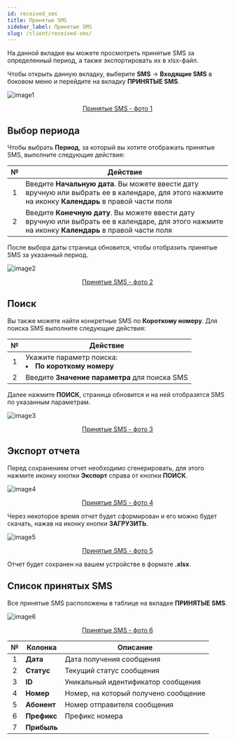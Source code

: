 ```yaml
---
id: received_sms
title: Принятые SMS
sidebar_label: Принятые SMS
slug: /client/received-sms/
---
```


На данной вкладке вы можете просмотреть принятые SMS за определенный период, а также экспортировать их в xlsx-файл.

Чтобы открыть данную вкладку, выберите **SMS** → **Входящие SMS** в боковом меню и перейдите на вкладку **ПРИНЯТЫЕ SMS**.

![image1](/img/ru/client_incoming_sms_received_sms/image1.png "Принятые SMS") <center><u>Принятые SMS - фото 1</u></center>

## Выбор периода

Чтобы выбрать **Период**, за который вы хотите отображать принятые SMS, выполните следующие действия:

|  №  | Действие |
| :-: | -------- |
| 1 | Введите **Начальную дата**. Вы можете ввести дату вручную или выбрать ее в календаре, для этого нажмите на иконку **Календарь** в правой части поля |
| 2 | Введите **Конечную дату**. Вы можете ввести дату вручную или выбрать ее в календаре, для этого нажмите на иконку **Календарь** в правой части поля |

После выбора даты страница обновится, чтобы отобразить принятые SMS за указанный период.

![image2](/img/ru/client_incoming_sms_received_sms/image2.png "Принятые SMS") <center><u>Принятые SMS - фото 2</u></center>

## Поиск

Вы также можете найти конкретные SMS по **Короткому номеру**. Для поиска SMS выполните следующие действия:

|  №  | Действие |
| :-: | -------- |
| 1 | Укажите параметр поиска: <li>**По короткому номеру**</li> |
| 2 | Введите **Значение параметра** для поиска SMS |

Далее нажмите **ПОИСК**, страница обновится и на ней отобразятся SMS по указанным параметрам.

![image3](/img/ru/client_incoming_sms_received_sms/image3.png "Принятые SMS") <center><u>Принятые SMS - фото 3</u></center>

## Экспорт отчета

Перед сохранением отчет необходимо сгенерировать, для этого нажмите иконку кнопки **Экспорт** справа от кнопки **ПОИСК**.

![image4](/img/ru/client_incoming_sms_received_sms/image4.png "Принятые SMS") <center><u>Принятые SMS - фото 4</u></center>

Через некоторое время отчет будет сформирован и его можно будет скачать, нажав на иконку кнопки **ЗАГРУЗИТЬ**.

![image5](/img/ru/client_incoming_sms_received_sms/image5.png "Принятые SMS") <center><u>Принятые SMS - фото 5</u></center>

Отчет будет сохранен на вашем устройстве в формате **.xlsx**.

## Список принятых SMS

Все принятые SMS расположены в таблице на вкладке **ПРИНЯТЫЕ SMS**.

![image6](/img/ru/client_incoming_sms_received_sms/image6.png "Принятые SMS") <center><u>Принятые SMS - фото 6</u></center>

|  №  | Колонка | Описание |
| :-: | ------- | -------- |
| 1 | **Дата** | Дата получения сообщения |
| 2 | **Статус** | Текущий статус сообщения |
| 3 | **ID** | Уникальный идентификатор сообщения |
| 4 | **Номер** | Номер, на который получено сообщение |
| 5 | **Абонент** | Номер отправителя сообщения |
| 6 | **Префикс** | Префикс номера |
| 7 | **Прибыль** |  |
